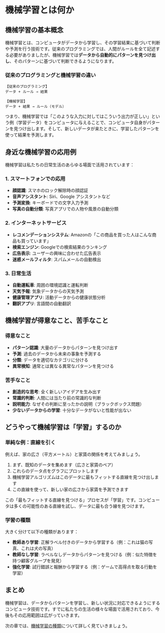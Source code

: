 # 機械学習とは何か

## 機械学習の基本概念

機械学習とは、コンピュータがデータから学習し、その学習結果に基づいて判断や予測を行う技術です。従来のプログラミングでは、人間がルールを全て記述する必要がありましたが、機械学習では**データから自動的にパターンを見つけ出し**、そのパターンに基づいて判断できるようになります。

### 従来のプログラミングと機械学習の違い

```
【従来のプログラミング】
データ + ルール → 結果

【機械学習】
データ + 結果 → ルール（モデル）
```

つまり、機械学習では「このような入力に対してはこういう出力が正しい」という例（学習データ）をコンピュータに与えることで、コンピュータ自身がパターンを見つけ出します。そして、新しいデータが来たときに、学習したパターンを使って結果を予測します。

## 身近な機械学習の応用例

機械学習は私たちの日常生活のあらゆる場面で活用されています：

### 1. スマートフォンでの応用
- **顔認識**: スマホのロック解除時の顔認証
- **音声アシスタント**: Siri、Google アシスタントなど
- **予測変換**: キーボードでの文字入力予測
- **写真の自動分類**: 写真アプリでの人物や風景の自動分類

### 2. インターネットサービス
- **レコメンデーションシステム**: Amazonの「この商品を買った人はこんな商品も買っています」
- **検索エンジン**: Googleでの検索結果のランキング
- **広告表示**: ユーザーの興味に合わせた広告表示
- **迷惑メールフィルタ**: スパムメールの自動検出

### 3. 日常生活
- **自動運転車**: 周囲の環境認識と運転判断
- **天気予報**: 気象データからの天気予測
- **健康管理アプリ**: 活動データからの健康状態分析
- **翻訳アプリ**: 言語間の自動翻訳

## 機械学習が得意なこと、苦手なこと

### 得意なこと
- **パターン認識**: 大量のデータからパターンを見つけ出す
- **予測**: 過去のデータから未来の事象を予測する
- **分類**: データを適切なカテゴリに分ける
- **異常検知**: 通常とは異なる異常なパターンを見つける

### 苦手なこと
- **創造的な思考**: 全く新しいアイデアを生み出す
- **常識的判断**: 人間には当たり前の常識的な判断
- **説明能力**: なぜその判断に至ったかの説明（ブラックボックス問題）
- **少ないデータからの学習**: 十分なデータがないと性能が出ない

## どうやって機械学習は「学習」するのか

### 単純な例：直線を引く

例えば、家の広さ（平方メートル）と家賃の関係を考えてみましょう。

1. まず、既知のデータを集めます（広さと家賃のペア）
2. これらのデータ点をグラフにプロットします
3. 機械学習アルゴリズムはこのデータに最もフィットする直線を見つけ出します
4. この直線を使って、新しい家の広さから家賃を予測できます

この「最もフィットする直線を見つける」プロセスが「学習」です。コンピュータは多くの可能性のある直線を試し、データに最も合う線を見つけます。

### 学習の種類

大きく分けて以下の種類があります：

- **教師あり学習**: 正解ラベル付きのデータから学習する（例：これは猫の写真、これは犬の写真）
- **教師なし学習**: ラベルなしデータからパターンを見つける（例：似た特徴を持つ顧客グループを発見）
- **強化学習**: 試行錯誤と報酬から学習する（例：ゲームで高得点を取る行動を学習）

## まとめ

機械学習は、データからパターンを学習し、新しい状況に対応できるようにするコンピュータ技術です。すでに私たちの生活の様々な場面で活用されており、今後もその応用範囲は広がっていきます。

次の章では、[機械学習の種類](types_of_ml.md)について詳しく見ていきましょう。